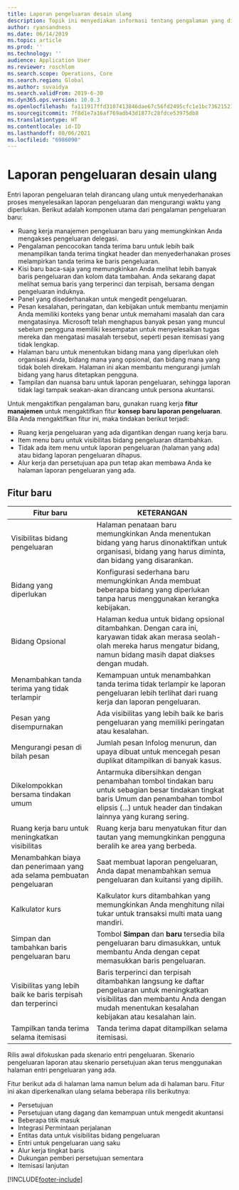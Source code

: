 ```yaml
---
title: Laporan pengeluaran desain ulang
description: Topik ini menyediakan informasi tentang pengalaman yang didesain ulang dan yang dirancang ulang untuk entri laporan pengeluaran.
author: ryansandness
ms.date: 06/14/2019
ms.topic: article
ms.prod: ''
ms.technology: ''
audience: Application User
ms.reviewer: roschlom
ms.search.scope: Operations, Core
ms.search.region: Global
ms.author: suvaidya
ms.search.validFrom: 2019-6-30
ms.dyn365.ops.version: 10.0.3
ms.openlocfilehash: fa111917ffd3107413846dae67c56fd2495cfc1e1bc7362152138efd7bf3b869
ms.sourcegitcommit: 7f8d1e7a16af769adb43d1877c28fdce53975db8
ms.translationtype: HT
ms.contentlocale: id-ID
ms.lasthandoff: 08/06/2021
ms.locfileid: "6986090"
---
```

# <a name="redesigned-expense-reports"></a>Laporan pengeluaran desain ulang

Entri laporan pengeluaran telah dirancang ulang untuk menyederhanakan proses menyelesaikan laporan pengeluaran dan mengurangi waktu yang diperlukan. Berikut adalah komponen utama dari pengalaman pengeluaran baru:

- Ruang kerja manajemen pengeluaran baru yang memungkinkan Anda mengakses pengeluaran delegasi.
- Pengalaman pencocokan tanda terima baru untuk lebih baik menampilkan tanda terima tingkat header dan menyederhanakan proses melampirkan tanda terima ke baris pengeluaran.
- Kisi baru baca-saja yang memungkinkan Anda melihat lebih banyak baris pengeluaran dan kolom data tambahan. Anda sekarang dapat melihat semua baris yang terperinci dan terpisah, bersama dengan pengeluaran induknya.
- Panel yang disederhanakan untuk mengedit pengeluaran.
- Pesan kesalahan, peringatan, dan kebijakan untuk membantu menjamin Anda memiliki konteks yang benar untuk memahami masalah dan cara mengatasinya. Microsoft telah menghapus banyak pesan yang muncul sebelum pengguna memiliki kesempatan untuk menyelesaikan tugas mereka dan mengatasi masalah tersebut, seperti pesan itemisasi yang tidak lengkap.
- Halaman baru untuk menentukan bidang mana yang diperlukan oleh organisasi Anda, bidang mana yang opsional, dan bidang mana yang tidak boleh direkam. Halaman ini akan membantu mengurangi jumlah bidang yang harus ditetapkan pengguna.
- Tampilan dan nuansa baru untuk laporan pengeluaran, sehingga laporan tidak lagi tampak seakan-akan dirancang untuk persona akuntansi.

Untuk mengaktifkan pengalaman baru, gunakan ruang kerja **fitur manajemen** untuk mengaktifkan fitur **konsep baru laporan pengeluaran**. Bila Anda mengaktifkan fitur ini, maka tindakan berikut terjadi:

- Ruang kerja pengeluaran yang ada digantikan dengan ruang kerja baru.
- Item menu baru untuk visibilitas bidang pengeluaran ditambahkan.
- Tidak ada item menu untuk laporan pengeluaran (halaman yang ada) atau bidang laporan pengeluaran dihapus.
- Alur kerja dan persetujuan apa pun tetap akan membawa Anda ke halaman laporan pengeluaran yang ada.

## <a name="new-features"></a>Fitur baru

| Fitur baru | KETERANGAN |
|---|----|
| Visibilitas bidang pengeluaran | Halaman penataan baru memungkinkan Anda menentukan bidang yang harus dinonaktifkan untuk organisasi, bidang yang harus diminta, dan bidang yang disarankan. |
| Bidang yang diperlukan | Konfigurasi sederhana baru memungkinkan Anda membuat beberapa bidang yang diperlukan tanpa harus menggunakan kerangka kebijakan. |
| Bidang Opsional | Halaman kedua untuk bidang opsional ditambahkan. Dengan cara ini, karyawan tidak akan merasa seolah-olah mereka harus mengatur bidang, namun bidang masih dapat diakses dengan mudah. |
| Menambahkan tanda terima yang tidak terlampir | Kemampuan untuk menambahkan tanda terima tidak terlampir ke laporan pengeluaran lebih terlihat dari ruang kerja dan laporan pengeluaran. |
| Pesan yang disempurnakan | Ada visibilitas yang lebih baik ke baris pengeluaran yang memiliki peringatan atau kesalahan. |
| Mengurangi pesan di bilah pesan| Jumlah pesan Infolog menurun, dan upaya dibuat untuk mencegah pesan duplikat ditampilkan di banyak kasus. |
| Dikelompokkan bersama tindakan umum | Antarmuka dibersihkan dengan penambahan tombol tindakan baru untuk sebagian besar tindakan tingkat baris Umum dan penambahan tombol elipsis (...) untuk header dan tindakan lainnya yang kurang sering. |
| Ruang kerja baru untuk meningkatkan visibilitas | Ruang kerja baru menyatukan fitur dan tautan yang memungkinkan pengguna beralih ke area yang berbeda. |
| Menambahkan biaya dan penerimaan yang ada selama pembuatan pengeluaran | Saat membuat laporan pengeluaran, Anda dapat menambahkan semua pengeluaran dan kuitansi yang dipilih. |
| Kalkulator kurs | Kalkulator kurs ditambahkan yang memungkinkan Anda menghitung nilai tukar untuk transaksi multi mata uang mandiri. |
| Simpan dan tambahkan baris pengeluaran baru | Tombol **Simpan** dan **baru** tersedia bila pengeluaran baru dimasukkan, untuk membantu Anda dengan cepat memasukkan baris pengeluaran. |
| Visibilitas yang lebih baik ke baris terpisah dan terperinci | Baris terperinci dan terpisah ditambahkan langsung ke daftar pengeluaran untuk meningkatkan visibilitas dan membantu Anda dengan mudah menentukan kesalahan kebijakan atau kesalahan lain. |
| Tampilkan tanda terima selama itemisasi | Tanda terima dapat ditampilkan selama itemisasi. |

Rilis awal difokuskan pada skenario entri pengeluaran. Skenario pengeluaran laporan atau skenario persetujuan akan terus menggunakan halaman entri pengeluaran yang ada.

Fitur berikut ada di halaman lama namun belum ada di halaman baru. Fitur ini akan diperkenalkan ulang selama beberapa rilis berikutnya:

- Persetujuan
- Persetujuan utang dagang dan kemampuan untuk mengedit akuntansi
- Beberapa titik masuk
- Integrasi Permintaan perjalanan
- Entitas data untuk visibilitas bidang pengeluaran
- Entri untuk pengeluaran uang saku
- Alur kerja tingkat baris
- Dukungan pemberi persetujuan sementara
- Itemisasi lanjutan


[!INCLUDE[footer-include](../includes/footer-banner.md)]